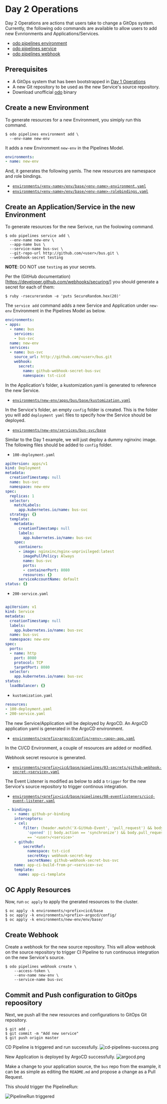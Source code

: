 # Day 2 Operations

Day 2 Operations are actions that users take to  change a GitOps system. 
Currently, the following odo commands are available to allow users to add new
Evnrionments and Applications/Services.

* [odo pipelines environment](../../commands/environment)
* [odo pipelines service](../../commands/service)
* [odo pipelines webhook](../../commands/webhook)


## Prerequisites

* A GitOps system that has been bootstrapped in [Day 1 Operations](../day1)
* A new Git repository to be used as the new Service's source repository. 
* Download unofficial [odo](../../commands/bin) binary

## Create a new Environment

To generate resources for a new Environment, you simiply run this command.

```shell
$ odo pipelines environment add \
  --env-name new-env
```

It adds a new Environment `new-env` in the Pipelines Model.

```yaml
environments:
- name: new-env
```

And, it generates the following yamls.  The new resources are namespace and role bindings.

* [`environments/<env-name>/env/base/<env-name>-environment.yaml`](output/environments/new-env/env/base/new-env-environment.yaml)
* [`environments/<env-name>/env/base/<env-name>-rolebindings.yaml`](output/environments/new-env/env/base/new-env-rolebindgs.yaml)

## Create an Application/Service in the new Environment

To generate resources for the new Serivce, run the foolowing command.

```shell
$ odo pipelines service add \
  --env-name new-env \
  --app-name bus \
  --service-name bus-svc \
  --git-repo-url http://github.com/<user>/bus.git \
  --webhook-secret testing 
```

**NOTE**: DO NOT use `testing` as your secrets.

Per the (GitHub documentation)[https://developer.github.com/webhooks/securing/]
you should generate a secret for each of them:

```shell
$ ruby -rsecurerandom -e 'puts SecureRandom.hex(20)'
```

The `service add` command adds a new Service and Application under `new-env` Environment in the Pipelines Model as below.

```yaml
environments:
- apps:
  - name: bus
    services:
    - bus-svc
  name: new-env
  services:
  - name: bus-svc
    source_url: http://github.com/<user>/bus.git
    webhook:
      secret:
        name: github-webhook-secret-bus-svc
        namespace: tst-cicd
```

In the Application's folder, a kustomization.yaml is generated to reference the new Service.

* [`environments/new-env/apps/bus/base/kustomization.yaml`](output/environments/new-env/apps/bus/base/kustomization.yaml)

In the Service's folder, an empty `config` folder is created.   This is the folder you will add `deployment yaml` files to specify how the Service should be deployed.

* [`environments/new-env/services/bus-svc/base`](output/environments/new-env/services/bus-svc/base)

Similar to the Day 1 example, we will just deploy a dummy nginxinc image.  The following files should be added to `config` folder.

* `100-deployment.yaml`

```yaml
apiVersion: apps/v1
kind: Deployment
metadata:
  creationTimestamp: null
  name: bus-svc
  namespace: new-env
spec:
  replicas: 1
  selector:
    matchLabels:
      app.kubernetes.io/name: bus-svc
  strategy: {}
  template:
    metadata:
      creationTimestamp: null
      labels:
        app.kubernetes.io/name: bus-svc
    spec:
      containers:
      - image: nginxinc/nginx-unprivileged:latest
        imagePullPolicy: Always
        name: bus-svc
        ports:
        - containerPort: 8080
        resources: {}
      serviceAccountName: default
status: {}
```

* `200-service.yaml`
```yaml

apiVersion: v1
kind: Service
metadata:
  creationTimestamp: null
  labels:
    app.kubernetes.io/name: bus-svc
  name: bus-svc
  namespace: new-env
spec:
  ports:
  - name: http
    port: 8080
    protocol: TCP
    targetPort: 8080
  selector:
    app.kubernetes.io/name: bus-svc
status:
  loadBalancer: {}
```

* `kustomization.yaml`

```yaml
resources:
- 100-deployment.yaml
- 200-service.yaml
```

The new Service/Application will be deployed by ArgoCD.   An ArgoCD application yaml is generated in the ArgoCD environment.

* [`environments/<prefix>argocd/config/<env>-<app>-app.yaml`](output/environments/tst-argocd/config/new-env-bus-app.yaml)

In the CI/CD Environment, a couple of resources are added or modified.

Webhook secret resource is generated.

* [`environments/<prefix>cicd/base/pipelines/03-secrets/github-webhook-secret-<service>.yaml`](output/environments/tst-cicd/base/pipelines/03-secrets/github-webhook-secret-bus-svc.yaml)

The Event Listener is modified as below to add a `trigger` for the new Service's source repository to trigger continous integration.

* [`environments/<prefix>cicd/base/pipelines/08-eventlisteners/cicd-event-listener.yaml`](output/environments/tst-cicd/base/pipelines/08-eventlisteners/cicd-event-listener.yaml)

```yaml
 - bindings:
    - name: github-pr-binding
    interceptors:
    - cel:
        filter: (header.match('X-GitHub-Event', 'pull_request') && body.action ==
          'opened' || body.action == 'synchronize') && body.pull_request.head.repo.full_name
          == '<user>/<service>'
    - github:
        secretRef:
          namespace: tst-cicd
          secretKey: webhook-secret-key
          secretName: github-webhook-secret-bus-svc
    name: app-ci-build-from-pr-<service>-svc
    template:
      name: app-ci-template
```
## OC Apply Resources

Now, run `oc apply` to apply the gnerated resources to the cluster.

```shell
$ oc apply -k environments/<prefix>cicd/base
$ oc apply -k environments/<prefix>-argocd/config/
$ oc apply -k environments/new-env/env/base/
```

## Create Webhook

Create a webhook for the new source repository.   This will allow webhook on the source repository to trigger CI Pipeline to run continuous integration on the new Service's source.

```shell
$ odo pipelines webhook create \
    --access-token \
    --env-name new-env \
    --service-name bus-svc
```

## Commit and Push configuration to GitOps repoository

Next, we push all the new resources and configurations to GitOps Git repository.

```shell
$ git add .
$ git commit -m "Add new service"
$ git push origin master
```

CD Pipeline is triggered and run successfully.
![cd-pipelines-success.png](img/cd-pipelines-success.png)

New Application is deployed by ArgoCD successfully.
![argocd.png](img/argocd.png)

Make a change to your application source, the `bus` repo from the example, it
can be as simple as editing the `README.md` and propose a change as a
Pull Request.

This should trigger the PipelineRun:

![PipelineRun triggered](img/ci-pipeline-run.png)










